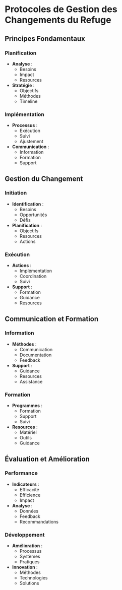 # Protocoles de Gestion des Changements du Refuge

## Principes Fondamentaux

### Planification
- **Analyse** :
  - Besoins
  - Impact
  - Resources
- **Stratégie** :
  - Objectifs
  - Méthodes
  - Timeline

### Implémentation
- **Processus** :
  - Exécution
  - Suivi
  - Ajustement
- **Communication** :
  - Information
  - Formation
  - Support

## Gestion du Changement

### Initiation
- **Identification** :
  - Besoins
  - Opportunités
  - Défis
- **Planification** :
  - Objectifs
  - Resources
  - Actions

### Exécution
- **Actions** :
  - Implémentation
  - Coordination
  - Suivi
- **Support** :
  - Formation
  - Guidance
  - Resources

## Communication et Formation

### Information
- **Méthodes** :
  - Communication
  - Documentation
  - Feedback
- **Support** :
  - Guidance
  - Resources
  - Assistance

### Formation
- **Programmes** :
  - Formation
  - Support
  - Suivi
- **Resources** :
  - Matériel
  - Outils
  - Guidance

## Évaluation et Amélioration

### Performance
- **Indicateurs** :
  - Efficacité
  - Efficience
  - Impact
- **Analyse** :
  - Données
  - Feedback
  - Recommandations

### Développement
- **Amélioration** :
  - Processus
  - Systèmes
  - Pratiques
- **Innovation** :
  - Méthodes
  - Technologies
  - Solutions 